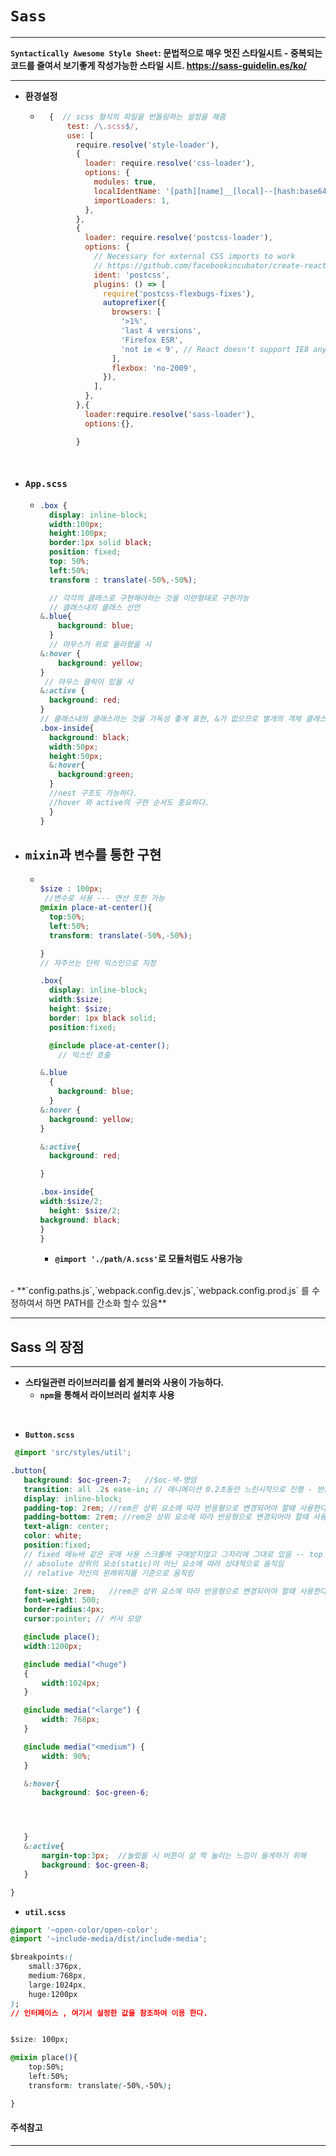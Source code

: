 # `Sass` #
---
**`Syntactically Awesome Style Sheet`: 문법적으로 매우 멋진 스타일시트 - 중복되는 코드를 줄여서 보기좋게 작성가능한 스타일 시트.
<a src="https://sass-guidelin.es/ko/" >https://sass-guidelin.es/ko/</a>**

---


 -  **환경설정**

    - ``` JavaScript
        {  // scss 형식의 파일을 번들링하는 설정을 해줌
            test: /\.scss$/,
            use: [
              require.resolve('style-loader'),
              {
                loader: require.resolve('css-loader'),
                options: {
                  modules: true,
                  localIdentName: '[path][name]__[local]--[hash:base64:5]',
                  importLoaders: 1,
                },
              },
              {
                loader: require.resolve('postcss-loader'),
                options: {
                  // Necessary for external CSS imports to work
                  // https://github.com/facebookincubator/create-react-app/issues/2677
                  ident: 'postcss',
                  plugins: () => [
                    require('postcss-flexbugs-fixes'),
                    autoprefixer({
                      browsers: [
                        '>1%',
                        'last 4 versions',
                        'Firefox ESR',
                        'not ie < 9', // React doesn't support IE8 anyway
                      ],
                      flexbox: 'no-2009',
                    }),
                  ],
                },
              },{
                loader:require.resolve('sass-loader'),
                options:{},

              }


    ```


  - ### `App.scss` ###
      - ``` scss
        .box {
          display: inline-block;
          width:100px;
          height:100px;
          border:1px solid black;
          position: fixed;
          top: 50%;
          left:50%;
          transform : translate(-50%,-50%);

          // 각각의 클래스로 구현해야하는 것을 이런형태로 구현가능
          // 클래스내의 클래스 선언
        &.blue{
            background: blue;
          }
          // 마우스가 위로 올라왔을 시
        &:hover {
            background: yellow;
        }
         // 마우스 클릭이 있을 시
        &:active {
          background: red;
        }
        // 클래스내의 클래스라는 것을 가독성 좋게 표현, &가 없으므로 별개의 객체 클래스
        .box-inside{
          background: black;
          width:50px;
          height:50px;
          &:hover{
            background:green;
          }
          //nest 구조도 가능하다.
          //hover 와 active의 구현 순서도 중요하다.
          }
        }
        ```


  - ## `mixin`과 `변수`를 통한 구현 ##
      - ```scss

        $size : 100px;
         //변수로 사용 --- 연산 또한 가능
        @mixin place-at-center(){
          top:50%;
          left:50%;
          transform: translate(-50%,-50%);

        }
        // 자주쓰는 단락 믹스인으로 지정

        .box{
          display: inline-block;
          width:$size;
          height: $size;
          border: 1px black solid;
          position:fixed;

          @include place-at-center();
            // 믹스인 호출

        &.blue
          {
            background: blue;
          }
        &:hover {
          background: yellow;
        }

        &:active{
          background: red;

        }

        .box-inside{
        width:$size/2;
          height: $size/2;
        background: black;
        }
        }
        ```

        -  **`@import './path/A.scss'`로 모듈처럼도 사용가능**
<br>
        - **`config.paths.js`,`webpack.config.dev.js`,`webpack.config.prod.js` 를 수정하여서 하면 PATH를 간소화 할수 있음**


----

## Sass 의 장점 ##
---
 * **스타일관련 라이브러리를 쉽게 불러와 사용이 가능하다.**
     - **`npm`을 통해서 라이브러리 설치후 사용**

<br>

- **`Button.scss`**
 ``` scss
  @import 'src/styles/util';

.button{
    background: $oc-green-7;   //$oc-색-명암
    transition: all .2s ease-in; // 애니메이션 0.2초동안 느린시작으로 진행 - 반응을 여러가지 방법으로 나타낼수있다.
    display: inline-block;
    padding-top: 2rem; //rem은 상위 요소에 따라 반응형으로 변경되어야 할때 사용한다.
    padding-bottom: 2rem; //rem은 상위 요소에 따라 반응형으로 변경되어야 할때 사용한다.
    text-align: center;
    color: white;
    position:fixed;  
    // fixed 메뉴바 같은 곳에 사용 스크롤에 구애받지않고 그자리에 그대로 있음 -- top left 는 %로 나타내야 부자연스럽지 않다.
    // absolute 상위의 요소(static)이 아닌 요소에 따라 상대적으로 움직임
    // relative 자신의 원래위치를 기준으로 움직임

    font-size: 2rem;   //rem은 상위 요소에 따라 반응형으로 변경되어야 할때 사용한다.
    font-weight: 500;
    border-radius:4px;
    cursor:pointer; // 커서 모양

    @include place();
    width:1200px;

    @include media("<huge")
    {
        width:1024px;
    }

    @include media("<large") {
        width: 768px;
    }

    @include media("<medium") {
        width: 90%;
    }

    &:hover{
        background: $oc-green-6;




    }
    &:active{
        margin-top:3px;  //눌렀을 시 버튼이 살 짝 눌리는 느낌이 들게하기 위해
        background: $oc-green-8;
    }

}
```

- **`util.scss`**
```CSS
@import '~open-color/open-color';
@import '~include-media/dist/include-media';

$breakpoints:(
    small:376px,
    medium:768px,
    large:1024px,
    huge:1200px
);
// 인터페이스 , 여기서 설정한 값을 참조하여 이용 한다.


$size: 100px;

@mixin place(){
    top:50%;
    left:50%;
    transform: translate(-50%,-50%);

}

```

#### 주석참고 ####
---
